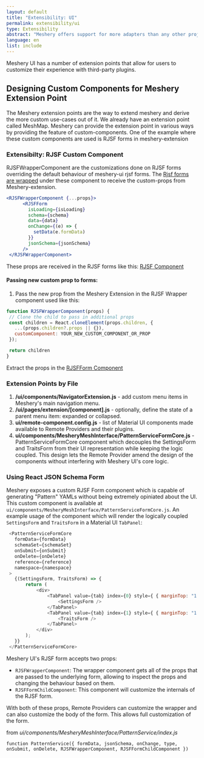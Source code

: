 ```yaml
---
layout: default
title: "Extensibility: UI"
permalink: extensibility/ui
type: Extensibility
abstract: "Meshery offers support for more adapters than any other project or product in the world. Meshery UI has a number of extension points that allow for users to customize their experience with third-party plugins."
language: en
list: include
---
```

Meshery UI has a number of extension points that allow for users to customize their experience with third-party plugins.

## Designing Custom Components for Meshery Extension Point

The Meshery extension points are the way to extend meshery and derive the more custom use-cases out of it. We already have an extension point called MeshMap. 
Meshery can provide the extension point in various ways by providing the feature of custom-components. One of the example where these custom components are used is RJSF forms in meshery-extension

### Extensibilty: RJSF Custom Component
RJSFWrapperComponent are the customizations done on RJSF forms overriding the default behaviour of meshery-ui rjsf forms.
The [Rjsf forms are wrapped](https://github.com/meshery/meshery/blob/0bc68d1cd0ba80a565afa68bce80899c22db9a2e/ui/components/MesheryMeshInterface/PatternService/RJSF.js#L66) under these component to receive the custom-props from Meshery-extension.
```jsx
<RJSFWrapperComponent {...props}>
      <RJSFForm
        isLoading={isLoading}
        schema={schema}
        data={data}
        onChange={(e) => {
          setData(e.formData)
        }}
        jsonSchema={jsonSchema}
      />
 </RJSFWrapperComponent> 
```
These props are received in the RJSF forms like this: [RJSF Component](https://github.com/meshery/meshery/blob/0bc68d1cd0ba80a565afa68bce80899c22db9a2e/ui/components/MesheryMeshInterface/PatternService/RJSF.js#L91) 

#### Passing new custom prop to forms:

 1. Pass the new prop from the Meshery Extension in the RJSF Wrapper component used like this:

 ```js
function RJSFWrapperComponent(props) {
  // Clone the child to pass in additional props
  const children = React.cloneElement(props.children, {
    ...(props.children?.props || {}),
    customComponent: YOUR_NEW_CUSTOM_COMPONENT_OR_PROP
  });

  return children
} 
 ```
Extract the props in the [RJSFForm Component](https://github.com/meshery/meshery/blob/0bc68d1cd0ba80a565afa68bce80899c22db9a2e/ui/components/MesheryMeshInterface/PatternService/RJSF.js#L91)


### Extension Points by File

1. **/ui/components/NavigatorExtension.js** - add custom menu items in Meshery's main navigation menu.
1. **/ui/pages/extension/[component].js** - optionally, define the state of a parent menu item: expanded or collapsed.
1. **ui/remote-component.config.js** - list of Material UI components made available to Remote Providers and their plugins.
1. **ui/components/MesheryMeshInterface/PatternServiceFormCore.js** - PatternServiceFormCore component which decouples the SettingsForm and TraitsForm from their UI representation while keeping the logic coupled. This design lets the Remote Provider amend the design of the components without interfering with Meshery UI's core logic.

### Using React JSON Schema Form
 Meshery exposes a custom RJSF Form component which is capable of generating "Pattern" YAMLs without being extremely opiniated about the UI. This custom component is available at `ui/components/MesheryMeshInterface/PatternServiceFormCore.js`. An example usage of the component which will render the logically coupled `SettingsForm` and `TraitsForm` in a Material UI `TabPanel`:

 ```js
  <PatternServiceFormCore
    formData={formData}
    schemaSet={schemaSet}
    onSubmit={onSubmit}
    onDelete={onDelete}
    reference={reference}
    namespace={namespace}
  >
	{(SettingsForm, TraitsForm) => {
		return (
			<div>
				<TabPanel value={tab} index={0} style={ { marginTop: "1.1rem" } }>
					<SettingsForm />
				</TabPanel>
				<TabPanel value={tab} index={1} style={ { marginTop: "1.1rem" } }>
					<TraitsForm />
				</TabPanel>
			</div>
		);
	}}
  </PatternServiceFormCore>
 ```

 Meshery UI's RJSF form accepts two props:

- `RJSFWrapperComponent`: The wrapper component gets all of the props that are passed to the underlying form, allowing to inspect the props and changing the behaviour based on them.
- `RJSFFormChildComponent`: This component will customize the internals of the RJSF form.

With both of these props, Remote Providers can customize the wrapper and can also customize the body of the form. This allows full customization of the form.

from _ui/components/MesheryMeshInterface/PatternService/index.js_
```
function PatternService({ formData, jsonSchema, onChange, type, onSubmit, onDelete, RJSFWrapperComponent, RJSFFormChildComponent }) 
```
